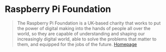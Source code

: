 # Raspberry Pi Foundation

> The Raspberry Pi Foundation is a UK-based charity that works to put the power of digital making into the hands of people all over the world, so they are capable of understanding and shaping our increasingly digital world, able to solve the problems that matter to them, and equipped for the jobs of the future. [Homepage](https://www.raspberrypi.org/about/)